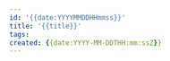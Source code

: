 ```yaml
---
id: '{{date:YYYYMMDDHHmmss}}'
title: '{{title}}'
tags: 
created: {{date:YYYY-MM-DDTHH:mm:ssZ}}
---
```


